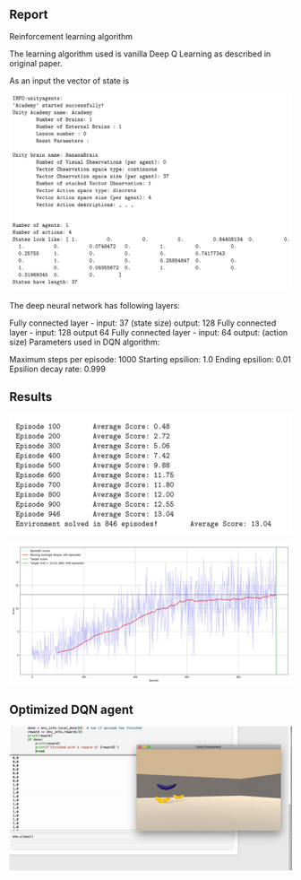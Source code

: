 ## Report
Reinforcement learning algorithm

The learning algorithm used is vanilla Deep Q Learning as described in original paper. 

As an input the vector of state is 

![](action_space.png)

The deep neural network has following layers:

Fully connected layer - input: 37 (state size) output: 128
Fully connected layer - input: 128 output 64
Fully connected layer - input: 64 output: (action size)
Parameters used in DQN algorithm:

Maximum steps per episode: 1000
Starting epsilion: 1.0
Ending epsilion: 0.01
Epsilion decay rate: 0.999
## Results

![](Episode_training.png)

![](Result_episodic_scores.jpg)

## Optimized DQN agent
![](Deep_RL_dqn.gif)
